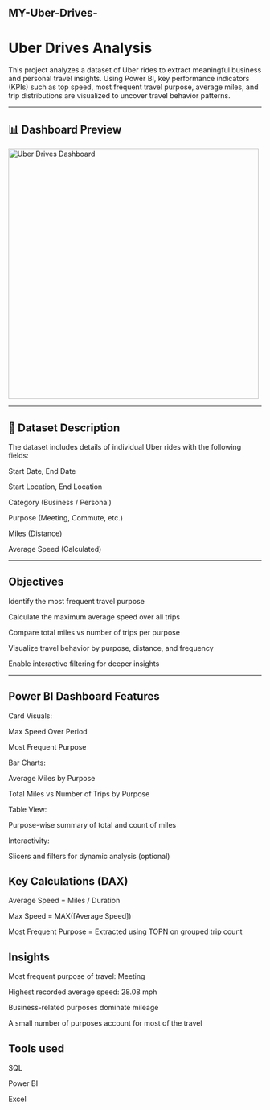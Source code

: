 ## MY-Uber-Drives-
# Uber Drives Analysis 

This project analyzes a dataset of Uber rides to extract meaningful business and personal travel insights. Using Power BI, key performance indicators (KPIs) such as top speed, most frequent travel purpose, average miles, and trip distributions are visualized to uncover travel behavior patterns.

---

## 📊 Dashboard Preview
<img width="498" alt="Uber Drives Dashboard" src="https://github.com/user-attachments/assets/5b06efed-2f2c-4841-ba5d-9b5bab814357" />


---

## 📁 Dataset Description

The dataset includes details of individual Uber rides with the following fields:

Start Date, End Date

Start Location, End Location

Category (Business / Personal)

Purpose (Meeting, Commute, etc.)

Miles (Distance)

Average Speed (Calculated)

---

## Objectives

Identify the most frequent travel purpose

Calculate the maximum average speed over all trips

Compare total miles vs number of trips per purpose

Visualize travel behavior by purpose, distance, and frequency

Enable interactive filtering for deeper insights

---
## Power BI Dashboard Features

Card Visuals:

Max Speed Over Period

Most Frequent Purpose

Bar Charts:

Average Miles by Purpose

Total Miles vs Number of Trips by Purpose

Table View:

Purpose-wise summary of total and count of miles

Interactivity:

Slicers and filters for dynamic analysis (optional)

## Key Calculations (DAX)

Average Speed = Miles / Duration

Max Speed = MAX([Average Speed])

Most Frequent Purpose = Extracted using TOPN on grouped trip count

## Insights

Most frequent purpose of travel: Meeting

Highest recorded average speed: 28.08 mph

Business-related purposes dominate mileage

A small number of purposes account for most of the travel

## Tools used

SQL

Power BI 

Excel
